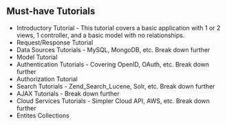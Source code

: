 ## Must-have Tutorials

-  Introductory Tutorial - This tutorial covers a basic application with 1 or 2 views, 1 controller, and a basic model with no relationships.
- Request/Response Tutorial
- Data Sources Tutorials - MySQL, MongoDB, etc. Break down further
- Model Tutorial
- Authentication Tutorials - Covering OpenID, OAuth, etc. Break down further
- Authorization Tutorial
- Search Tutorials - Zend_Search_Lucene, Solr, etc. Break down further
- AJAX Tutorials - Break down further
- Cloud Services Tutorials - Simpler Cloud API, AWS, etc. Break down further
- Entites Collections
